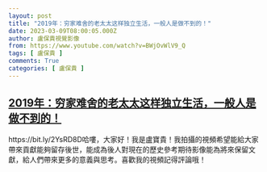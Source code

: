 ```yaml
---
layout: post
title: "2019年：穷家难舍的老太太这样独立生活，一般人是做不到的！"
date: 2023-03-09T08:00:05.000Z
author: 盧保貴視覺影像
from: https://www.youtube.com/watch?v=BWjOvWlV9_Q
tags: [ 盧保貴 ]
comments: True
categories: [ 盧保貴 ]
---
```

<!--1678348805000-->
[2019年：穷家难舍的老太太这样独立生活，一般人是做不到的！](https://www.youtube.com/watch?v=BWjOvWlV9_Q)
------

<div>
https://bit.ly/2YsRD8D哈嘍，大家好！我是盧寶貴！我拍攝的視頻希望能給大家帶來貢獻能夠留存後世，能成為後人對現在的歷史參考期待影像能為將來保留文獻，給人們帶來更多的意義與思考。喜歡我的視頻記得評論哦！
</div>
